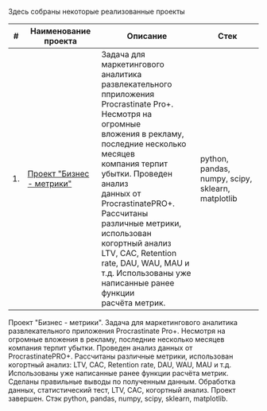 
Здесь собраны некоторые реализованные проекты

| #    | Наименование проекта                | Описание                                                     | Стек                                                         |
| ---- | ------------------------------------------------------------ | ------------------------------------------------------------ | ------------------------------------------------------------ |
| 1.   | [Проект "Бизнес - метрики"](https://github.com/AnnaKotenok/AnalysisBusinessPerformanceApplication) | Задача для маркетингового аналитика развлекательного  <br/>пприложения Procrastinate Pro+. Несмотря на огромные  <br/> вложения в рекламу, последние несколько месяцев <br/> компания терпит убытки. Проведен анализ <br/> данных от ProcrastinatePRO+. Рассчитаны <br/> различные метрики, использован когортный анализ <br/> LTV, CAC, Retention rate, DAU, WAU, MAU и <br/> т.д. Использованы уже написанные ранее функции  <br/> расчёта метрик.  | python, pandas, numpy, scipy, sklearn, matplotlib       |









Проект "Бизнес - метрики". Задача для маркетингового аналитика развлекательного приложения Procrastinate Pro+. Несмотря на огромные вложения в рекламу, последние несколько месяцев компания терпит убытки. Проведен анализ данных от ProcrastinatePRO+. Рассчитаны различные метрики, использован когортный анализ: LTV, CAC, Retention rate, DAU, WAU, MAU и т.д. Использованы уже написанные ранее функции расчёта метрик. Сделаны правильные выводы по полученным данным. Обработка данных, статистический тест, LTV, CAC, когортный анализ. Проект завершен. Стэк python, pandas, numpy, scipy, sklearn, matplotlib.
